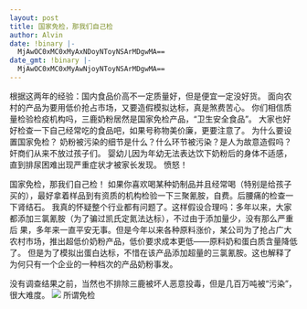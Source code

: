 ```yaml
---
layout: post
title: 国家免检，那我们自己检
author: Alvin
date: !binary |-
  MjAwOC0xMC0xMyAxNDoyNToyNSArMDgwMA==
date_gmt: !binary |-
  MjAwOC0xMC0xMyAwNjoyNToyNSArMDgwMA==
---
```

根据这两年的经验：国内食品价高不一定质量好，但是便宜一定没好货。 
面向农村的产品为要用低价抢占市场，又要造假模拟达标，真是煞费苦心。 
你们相信质量检验检疫机构吗，三鹿奶粉居然是国家免检产品，“卫生安全食品”。 
大家也好好检查一下自己经常吃的食品吧，如果号称物美价廉，更要注意了。 
为什么要设置国家免检？ 
奶粉被污染的细节是什么？什么环节被污染？是人为故意造假吗？ 
奸商们从来不放过孩子们。 
婴幼儿因为年幼无法表达饮下奶粉后的身体不适感，直到排尿困难出现严重症状才被家长发现。 
愤怒！    
 
国家免检，那我们自己检！ 
如果你喜欢喝某种奶制品并且经常喝（特别是给孩子买的），最好拿着样品到有资质的机构检验一下三聚氰胺，自费。后腰痛的检查一下肾结石。 
我真的怀疑整个行业都有问题了。这样假设合理吗：多年以来，大家都添加三氯氰胺（为了骗过凯氏定氮法达标），不过由于添加量少，没有那么严重后 果，多年来一直平安无事。但是今年以来各种原料涨价，某公司为了抢占广大农村市场，推出超低价奶粉产品，低价要求成本更低&mdash;&mdash;原料奶和蛋白质含量降低了。 但是为了模拟出蛋白达标，不惜在该产品添加超量的三氯氰胺。这也解释了为何只有一个企业的一种档次的产品奶粉事发。
 
没有调查结果之前，当然也不排除三鹿被坏人恶意投毒，但是几百万吨被“污染”，很大难度。
<a href="http://www.flickr.com/photos/29711891@N05/2807761428"><img src="http://farm4.static.flickr.com/3216/2807761428_374a2d1481.jpg" /></a>
所谓免检
